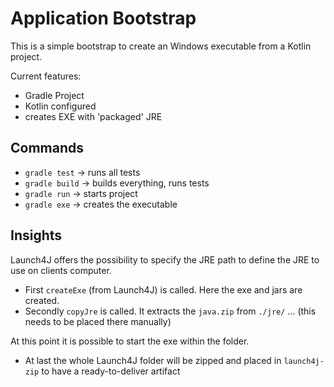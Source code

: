 # Application Bootstrap

This is a simple bootstrap to create an Windows executable from a Kotlin project.

Current features:
- Gradle Project
- Kotlin configured
- creates EXE with 'packaged' JRE

## Commands

- `gradle test` -> runs all tests
- `gradle build` -> builds everything, runs tests
- `gradle run` -> starts project
- `gradle exe` -> creates the executable

## Insights
Launch4J offers the possibility to specify the JRE path to define the JRE to use on clients
computer.
- First `createExe` (from Launch4J) is called. Here the exe and jars are created.
- Secondly `copyJre` is called. It extracts the `java.zip` from `./jre/` ... (this needs to be placed there manually)

At this point it is possible to start the exe within the folder.

- At last the whole Launch4J folder will be zipped and placed in `launch4j-zip` to 
have a ready-to-deliver artifact

